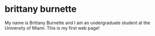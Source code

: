 <!DOCTYPE html>

<html>

<head>
<meta charset="utf-8">
<!--<title>brittany</title>-->
  </head>

<body>

<h1> brittany burnette</h1>

<p>My name is Brittany Burnette and I am an undergraduate student at the University of Miami. This is my first web page!</p>

  </body>
  
  </html>
